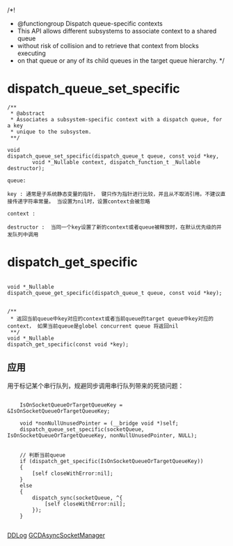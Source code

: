 /*!
 * @functiongroup Dispatch queue-specific contexts
 * This API allows different subsystems to associate context to a shared queue
 * without risk of collision and to retrieve that context from blocks executing
 * on that queue or any of its child queues in the target queue hierarchy.
 */



# dispatch_queue_set_specific

```objc
/**
 * @abstract
 * Associates a subsystem-specific context with a dispatch queue, for a key
 * unique to the subsystem.
 **/ 

void
dispatch_queue_set_specific(dispatch_queue_t queue, const void *key,
		void *_Nullable context, dispatch_function_t _Nullable destructor);

queue: 

key : 通常是子系统静态变量的指针， 键只作为指针进行比较，并且从不取消引用。不建议直接传递字符串常量。 当设置为nil时，设置context会被忽略

context : 

destructor :  当同一个key设置了新的context或者queue被释放时，在默认优先级的并发队列中调用

```




# dispatch_get_specific


```objc

void *_Nullable
dispatch_queue_get_specific(dispatch_queue_t queue, const void *key);


/**
 * 返回当前queue中key对应的context或者当前queue的target queue中key对应的context， 如果当前queue是globel concurrent queue 将返回nil
 **/ 
void *_Nullable
dispatch_get_specific(const void *key);

```

## 应用 

用于标记某个串行队列，规避同步调用串行队列带来的死锁问题：

```objc
    
    IsOnSocketQueueOrTargetQueueKey = &IsOnSocketQueueOrTargetQueueKey;
		
	void *nonNullUnusedPointer = (__bridge void *)self;
	dispatch_queue_set_specific(socketQueue, IsOnSocketQueueOrTargetQueueKey, nonNullUnusedPointer, NULL);


    // 判断当前queue 
	if (dispatch_get_specific(IsOnSocketQueueOrTargetQueueKey))
	{
		[self closeWithError:nil];
	}
	else
	{
		dispatch_sync(socketQueue, ^{
			[self closeWithError:nil];
		});
	}
	

```



[DDLog][1]
[GCDAsyncSocketManager][2]


[1]: https://github.com/CocoaLumberjack/CocoaLumberjack/blob/master/Sources/CocoaLumberjack/DDLog.m

[2]: https://github.com/Yuzeyang/GCDAsyncSocketManager/blob/master/Pods/CocoaAsyncSocket/GCD/GCDAsyncSocket.m


